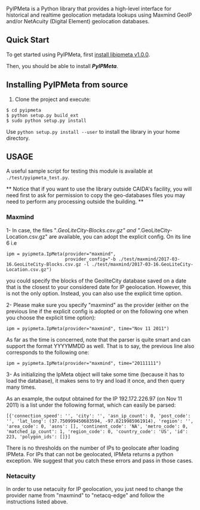 PyIPMeta is a Python library that provides a high-level interface for historical and realtime geolocation metadata lookups using Maxmind GeoIP and/or NetAcuity (Digital Element) geolocation databases.

Quick Start
-----------

To get started using PyIPMeta, first [install libipmeta v1.0.0](https://github.com/CAIDA/libipmeta/releases/tag/v1.0.0).

Then, you should be able to install ***PyIPMeta***.

## Installing PyIPMeta from source

1. Clone the project and execute:
```
$ cd pyipmeta
$ python setup.py build_ext
$ sudo python setup.py install
```
Use `python setup.py install --user` to install the library in your home directory.

## USAGE
A useful sample script for testing this module is available at `./test/pyipmeta_test.py`.

** Notice that if you want to use the library outside CAIDA's facility, you will need first to ask for permission to copy the geo-databases files you may need to perform any processing outside the building. **

### Maxmind
1- In case, the files "*.GeoLiteCity-Blocks.csv.gz" and "*.GeoLiteCity-Location.csv.gz" are available, you can adopt the explicit config.  On its line 6 i.e 
```
ipm = pyipmeta.IpMeta(provider="maxmind",
                      provider_config="-b ./test/maxmind/2017-03-16.GeoLiteCity-Blocks.csv.gz -l ./test/maxmind/2017-03-16.GeoLiteCity-Location.csv.gz")
```
you could specify the blocks of the GeoliteCity database saved on a date that is the closest to your considered date for IP geolocation.
However, this is not the only option. Instead, you can also use the explicit time option.
                      
2- Please make sure you specify "maxmind" as the provider (either on the previous line if the explicit config is adopted or on the following one when you choose the explicit time option):

```ipm = pyipmeta.IpMeta(provider="maxmind", time="Nov 11 2011")```

As far as the time is concerned, note that the parser is quite smart and can support the format YYYYMMDD as well. That is to say, the previous line also corresponds to the following one:

```ipm = pyipmeta.IpMeta(provider="maxmind", time="20111111")```

3- As initializing the IpMeta object will take some time (because it has to load the database), it makes sens to try and load it once, and then query many times. 

As an example, the output obtained for the IP 192.172.226.97 (on Nov 11 2011) is a list under the following format, which can easily be parsed:

```[{'connection_speed': '', 'city': '', 'asn_ip_count': 0, 'post_code': '', 'lat_long': (37.750999450683594, -97.8219985961914), 'region': '', 'area_code': 0, 'asns': [], 'continent_code': 'NA', 'metro_code': 0, 'matched_ip_count': 1, 'region_code': 0, 'country_code': 'US', 'id': 223, 'polygon_ids': []}]```

There is no thresholds on the number of IPs to geolocate after loading IPMeta. For IPs that can not be geolocated, IPMeta returns a python exception. We suggest that you catch these errors and pass in those cases.


### Netacuity
In order to use netacuity for IP geolocation, you just need to change the provider name from "maxmind" to "netacq-edge" and follow the instructions listed above.

